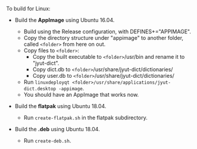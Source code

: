 To build for Linux:

- Build the **AppImage** using Ubuntu 16.04.
	- Build using the Release configuration, with DEFINES+="APPIMAGE".
	- Copy the directory structure under "appimage" to another folder, called `<folder>` from here on out.
	- Copy files to `<folder>`:
		- Copy the built executable to `<folder>`/usr/bin and rename it to "jyut-dict".
		- Copy dict.db to `<folder>`/usr/share/jyut-dict/dictionaries/
		- Copy user.db to `<folder>`/usr/share/jyut-dict/dictionaries/
	- Run `linuxdeployqt <folder>/usr/share/applications/jyut-dict.desktop -appimage`.
	- You should have an AppImage that works now.

- Build the **flatpak** using Ubuntu 18.04.
	- Run `create-flatpak.sh` in the flatpak subdirectory.

- Build the **.deb** using Ubuntu 18.04.
	- Run `create-deb.sh`.
